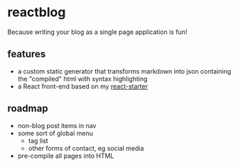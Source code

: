 # reactblog

Because writing your blog as a single page application is fun!

## features

* a custom static generator that transforms markdown into json containing the "compiled" html with syntax highlighting
* a React front-end based on my [react-starter](https://gitlab.com/danielfgray/react-starter)

## roadmap

* non-blog post items in nav
* some sort of global menu
  * tag list
  * other forms of contact, eg social media
* pre-compile all pages into HTML

